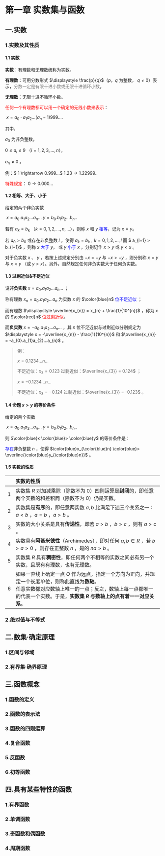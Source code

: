 # 第一章 实数集与函数





## 一.实数





### 1.实数及其性质



#### 1.1 实数



**实数**：有理数和无理数统称为实数。

**有理数**：可用分数形式 $\displaystyle \frac{p}{q}$（$p$，$q$ 为整数， $q \neq 0$）表示，<font color=gray>分数一定是有限十进小数或无限十进循环小数</font>。

**无理数**：无限十进不循环小数。



<font color=red>任何一个有理数都可以用一个确定的无线小数来表示</font>：

​          $x = a_{0} \cdot a_{1}a_{2}...(a_{n}-1)999....$

其中， 

$a_{0}$ 为非负整数，

$0 \leq a_{i} \leq 9$ （$i=1,2,3,...,n$），

$a_{n} \neq 0$ 。



例：$ 1 \rightarrow 0.999...$     $1.23 \rightarrow 1.22999..$

<font color=red>特殊规定</font>： $0 \rightarrow 0.000...$



#### 1.2  相等、大于、小于

给定的两个非负实数

​		$x = a_{0}.a_{1}a_{2}...a_{n}...$       $y = b_{0}.b_{1}b_{2}...b_{n}..$



若有 $a_{k} = b_{k}$ （$k = 0,1,2,...,n,...$），则称 $x$ 和 $y$ <font color=blue>相等</font>，记为 $x = y$。



若 $a_{0} > b_{0}$ 或存在非负整数 $l$ ，使得 $a_{k} = b_{k}\, ,\,\,\, k = 0,1,2,...,l$  而 $ a_{l+1} > b_{l+1}$ ，则称 $x$ <font color=blue>大于</font> $y$， 或 $y$ <font color=blue>小于</font> $x$ ，分别记作 $x > y$ 或 $y < x$ 。



对于负实数 $x$ 、 $y$ ，若按上述规定分别由 $-x = -y$ 与 $-x > -y$ ，则分别称 $x = y$ 与 $x < y$ （或 $y > x$）。另外，自然规定任何非负实数大于任何负实数。  





#### 1.3 过剩近似&不足近似



设**非负实数**  $x = a_{0}.a_{1}a_{2}...a_{n}...$ ；

称有理数 $x_{n} = a_{0}.a_{1}a_{2}...a_{n}$ 为实数 $x$ 的 $\color{blue}n$ <font color=blue>位不足近似</font> ；

而有理数 $\displaystyle \overline{x_{n}} = x_{n} + \frac{1}{10^{n}}$ ，称为 $x$ 的  $\color{red}n$ <font color=red>位过剩近似</font>。

而**负实数** $x = -a_{0}.a_{1}a_{2}...a_{n}...$ ，其 $n$ 位不足近似与过剩近似分别规定为 $\displaystyle x = -\overline{x_{n}} - \frac{1}{10^{n}}$ 和 $\overline{x_{n}} = -a_{0}.a_{1}a_{2}...a_{n}$ 。

>例：
>
> $x = 0.1234...n...$ 
>
>不足近似：$x_{3} = 0.123$     过剩近似：$\overline{x_{3}} = 0.124$ ；
>
>$x = -0.1234...n...$
>
>不足近似：$x_{3} = -0.124$     过剩近似：$\overline{x_{3}} = -0.123$ 。





#### 1.4 命题 $x > y$ 的等价条件

给定的两个实数

​		$x = a_{0}.a_{1}a_{2}...a_{n}...$       $y = b_{0}.b_{1}b_{2}...b_{n}..$

则 $\color{blue}x \color{blue}> \color{blue}y$ 的等价条件是：

<font color = blue>存在</font>非负整数 $n$ ，使得 $\color{blue}x_{\color{blue}n} \color{blue}> \overline{\color{blue}y_{\color{blue}n}}$ 。





#### 1.5 实数的性质

|      | 实数的性质                                                   |
| ---- | :----------------------------------------------------------- |
| 1    | 实数集 $R$ 对加减乘除（除数不为 0）四则运算是**封闭**的，即任意两个实数的和差积商（除数不为 0）仍是实数。 |
| 2    | 实数集是**有序**的，即任意两实数 $a,b$ 比满足下述三个关系之一：$a < b$ ，$a = b$ ，$a > b$ 。 |
| 3    | 实数的大小关系是具有**传递性**，即若 $a > b$ ，$b > c$ ，则有 $a > c$ 。 |
| 4    | 实数具有**阿基米德性**（Archimedes），即对任何 $a,b \in R$ ，若 $b > a >0$ ，则存在正整数 $n$ ，是的 $na > b$ 。 |
| 5    | 实数集 $R$ 具有**稠密性**，即任何两个不相等的实数之间必有另一个实数，且既有有理数，也有无理数。 |
| 6    | 如果一直线上确定一点 $O$ 作为远点，指定一个方向为正向，并规定一个长度单位，则称此直线为**数轴**。<br />任意实数都对应数轴上唯一的一点；反之，数轴上每一点都唯一的代表一个实数。于是，**实数集 $R$ 与数轴上的点有着一一对应关系**。 |





### 2.绝对值与不等式











## 二.数集·确定原理







### 1.区间与邻域







### 2.有界集·确界原理











## 三.函数概念







### 1.函数的定义







### 2.函数的表示法







### 3.函数的四则运算







### 4.复合函数







### 5.反函数







### 6.初等函数











## 四.具有某些特性的函数







### 1.有界函数







### 2.单调函数







### 3.奇函数和偶函数







### 4.周期函数